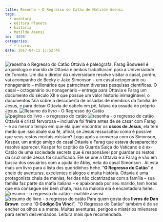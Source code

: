 ```yaml
---
title: Resenha – O Regresso do Catão de Matilde Asensi
tags:
  - aventura
  - editora Planeta
  - história
  - Matilde Asensi
id: '4698'
categories:
  - - Livros
date: 2017-04-11 15:52:46
---
```


![resenha o Regresso do Catão](http://natalia.blog.br/wp-content/uploads/2017/03/capa-do-livro-o-regresso-do-catão.jpg) Ottavia é paleógrafa, Farag Bosweell é arqueólogo e marido de Ottavia e ambos trabalharam para a Universidade de Toronto. Um dia o diretor da universidade resolve visitar o casal, porém, vai acompanho de Becky e Jake Simonson - um casal octogenário ou nonagenário – milionários que patrocinam diversas pesquisas cientificas. O casal – octogenário ou nonagenário – entrega para Ottavia e Farag um documento do século XII e que possue um valor historio inimaginável, o documentos fala sobre a descoberta de ossadas de membros da família de Jesus, e para deixar Ottavia de cabelo em pé, falava da ossada do próprio Jesus. ![Resumo do livro - O Regresso do Catão](http://natalia.blog.br/wp-content/uploads/2017/03/lombada-do-livro-O-Regresso-do-Catão-Matilde-Asensi.jpg) ![páginas do livro - o regresso do catão](http://natalia.blog.br/wp-content/uploads/2017/03/resenha-do-livro-O-Regresso-do-Catão.jpg) ![resenha - o regresso do catão](http://natalia.blog.br/wp-content/uploads/2017/03/Matilde-Asensi-o-regresso-do-catão.jpg) Ottavia é cristã fervorosa – inclusive foi freira antes de se casar com Farag – e ao mesmo tempo em que ela quer encontrar os **ossos de Jesus**, ela tem medo que isso abale sua fé, afinal, se Jesus ressuscitou como é possível que seus restos mortais existam? Logo após a conversa com os Simonson, Kaspar, um antigo amigo do casal Ottavia e Farag que estava desaparecido resolve aparecer. Kaspar foi capitão da Guarda Suíça do Vaticano e é ex-Catão de uma sociedade secreta que é responsável por guardar os restos da cruz onde Jesus foi crucificado. Ele se une a Ottavia e a Farag e vão em busca dos ossuários com a ajuda de Abby, neta do casal Simonson . Ai esta mais um livro para a lista dos queridinhos hehe. “**O Regresso do Catão**” é cheio de aventuras, excelentes diálogos e muita história. Ottavia é uma protagonista cheia de manias, feridas não cicatrizadas com a família – sua família faz parte da máfia italiana – e apaixonada por seu marido, tem horas que ela consegue ser bem chata, mas na maioria ela é encantadora hehe. ![resumo - o regresso do catão - matilde asensi](http://natalia.blog.br/wp-content/uploads/2017/03/contra-capa-do-livro-o-regresso-do-catão.jpg) ![resumo do livro - o regresso do catão](http://natalia.blog.br/wp-content/uploads/2017/03/resenha-O-Regresso-do-Catão.jpg) Para quem gosta dos **livros de Dan Brown**  como “**O Código Da Vinci**”,  “O Regresso do Catão” também é de se encher os olhos e a mente. Muitas aventuras, perigos e mistérios milenares para serem desvendados. Leitura mais que recomendada.